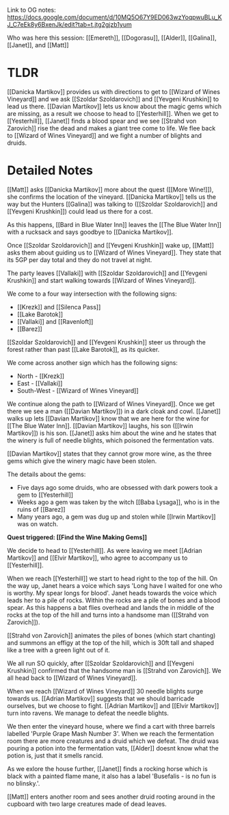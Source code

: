 Link to OG notes: https://docs.google.com/document/d/10MQ5O67Y9ED063wzYoqpwuBLu_KJ_C7eEk8y6BxenJk/edit?tab=t.jtg2gjzb1yum

Who was here this session: [[Emereth]], [[Dogorasu]], [[Alder]], [[Galina]], [[Janet]], and [[Matt]]
# TLDR
[[Danicka Martikov]] provides us with directions to get to [[Wizard of Wines Vineyard]] and we ask [[Szoldar Szoldarovich]] and [[Yevgeni Krushkin]] to lead us there. [[Davian Martikov]] lets us know about the magic gems which are missing, as a result we choose to head to [[Yesterhill]]. When we get to [[Yesterhill]], [[Janet]] finds a blood spear and we see [[Strahd von Zarovich]] rise the dead and makes a giant tree come to life. We flee back to [[Wizard of Wines Vineyard]] and we fight a number of blights and druids.
# Detailed Notes
[[Matt]] asks [[Danicka Martikov]] more about the quest ([[More Wine!]]), she confirms the location of the vineyard. [[Danicka Martikov]] tells us the way but the Hunters [[Galina]] was talking to ([[Szoldar Szoldarovich]] and [[Yevgeni Krushkin]]) could lead us there for a cost. 

As this happens, [[Bard in Blue Water Inn]] leaves the [[The Blue Water Inn]] with a rucksack and says goodbye to [[Danicka Martikov]].

Once [[Szoldar Szoldarovich]] and [[Yevgeni Krushkin]] wake up, [[Matt]] asks them about guiding us to [[Wizard of Wines Vineyard]]. They state that its 5GP per day total and they do not travel at night. 

The party leaves [[Vallaki]] with [[Szoldar Szoldarovich]] and [[Yevgeni Krushkin]] and start walking towards [[Wizard of Wines Vineyard]]. 

We come to a four way intersection with the following signs:
* [[Krezk]] and [[Silenca Pass]]
* [[Lake Barotok]]
* [[Vallaki]] and [[Ravenloft]]
* [[Barez]]

[[Szoldar Szoldarovich]] and [[Yevgeni Krushkin]] steer us through the forest rather than past [[Lake Barotok]], as its quicker. 

We come across another sign which has the following signs:
* North - [[Krezk]]
* East - [[Vallaki]]
* South-West - [[Wizard of Wines Vineyard]]

We continue along the path to [[Wizard of Wines Vineyard]]. Once we get there we see a man ([[Davian Martikov]]) in a dark cloak and cowl. [[Janet]] walks up lets [[Davian Martikov]] know that we are here for the wine for [[The Blue Water Inn]]. [[Davian Martikov]] laughs, his son ([[Irwin Martikov]]) is his son. [[Janet]] asks him about the wine and he states that the winery is full of needle blights, which poisoned the fermentation vats.

[[Davian Martikov]] states that they cannot grow more wine, as the three gems which give the winery magic have been stolen. 

The details about the gems:
* Five days ago some druids, who are obsessed with dark powers took a gem to [[Yesterhill]]
* Weeks ago a gem was taken by the witch [[Baba Lysaga]], who is in the ruins of [[Barez]]
* Many years ago, a gem was dug up and stolen while [[Irwin Martikov]] was on watch.

**Quest triggered: [[Find the Wine Making Gems]]**

We decide to head to [[Yesterhill]]. As were leaving we meet [[Adrian Martikov]] and [[Elvir Martikov]], who agree to accompany us to [[Yesterhill]]. 

When we reach [[Yesterhill]] we start to head right to the top of the hill. On the way up, Janet hears a voice which says 'Long have I waited for one who is worthy. My spear longs for blood'. Janet heads towards the voice which leads her to a pile of rocks. Within the rocks are a pile of bones and a blood spear. As this happens a bat flies overhead and lands the in middle of the rocks at the top of the hill and turns into a handsome man ([[Strahd von Zarovich]]). 

[[Strahd von Zarovich]] animates the piles of bones (which start chanting) and summons an effigy at the top of the hill, which is 30ft tall and shaped like a tree with a green light out of it. 

We all run SO quickly, after [[Szoldar Szoldarovich]] and [[Yevgeni Krushkin]] confirmed that the handsome man is [[Strahd von Zarovich]]. We all head back to [[Wizard of Wines Vineyard]]. 

When we reach [[Wizard of Wines Vineyard]] 30 needle blights surge towards us. [[Adrian Martikov]] suggests that we should barricade ourselves, but we choose to fight. [[Adrian Martikov]] and [[Elvir Martikov]] turn into ravens. We manage to defeat the needle blights. 

We then enter the vineyard house, where we find a cart with three barrels labelled 'Purple Grape Mash Number 3'. When we reach the fermentation room there are more creatures and a druid which we defeat. The druid was pouring a potion into the fermentation vats, [[Alder]] doesnt know what the potion is, just that it smells rancid. 

As we exlore the house further, [[Janet]] finds a rocking horse which is black with a painted flame mane, it also has a label 'Busefalis - is no fun is no blinsky.'. 

[[Matt]] enters another room and sees another druid rooting around in the cupboard with two large creatures made of dead leaves. 